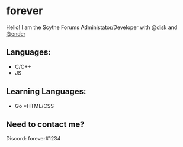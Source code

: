# forever
Hello! I am the Scythe Forums Administator/Developer with [@disk](https://github.com.disk) and [@ender](https://github.com/ender)

Languages:
--
* C/C++
* JS

Learning Languages:
--
* Go
*HTML/CSS

Need to contact me?
--
Discord: forever#1234



